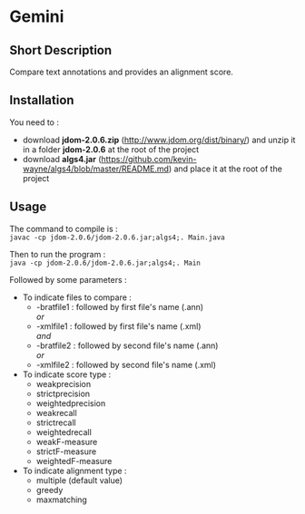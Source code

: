 # Gemini

## Short Description

Compare text annotations and provides an alignment score.

## Installation

You need to :  
* download __jdom-2.0.6.zip__ (http://www.jdom.org/dist/binary/) and unzip it in a folder __jdom-2.0.6__ at the root of the project
* download __algs4.jar__ (https://github.com/kevin-wayne/algs4/blob/master/README.md) and place it at the root of the project  

## Usage

The command to compile is :  
`javac -cp jdom-2.0.6/jdom-2.0.6.jar;algs4;. Main.java`  
  
Then to run the program :  
`java -cp jdom-2.0.6/jdom-2.0.6.jar;algs4;. Main`  
  
Followed by some parameters :  
* To indicate files to compare :
   * -bratfile1  : followed by first file's name (.ann)  
   *or*
   * -xmlfile1 : followed by first file's name (.xml)  
   *and*
   * -bratfile2  : followed by second file's name (.ann)  
   *or*
   * -xmlfile2 : followed by second file's name (.xml)
* To indicate score type :
   * weakprecision
   * strictprecision
   * weightedprecision
   * weakrecall
   * strictrecall
   * weightedrecall
   * weakF-measure
   * strictF-measure
   * weightedF-measure
* To indicate alignment type :
   * multiple (default value)
   * greedy
   * maxmatching
